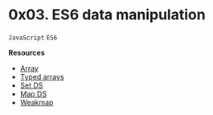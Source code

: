 # 0x03. ES6 data manipulation
``JavaScript`` ``ES6``

**Resources**
- [Array](https://developer.mozilla.org/en-US/docs/Web/JavaScript/Reference/Global_Objects/Array)
- [Typed arrays](https://developer.mozilla.org/en-US/docs/Web/JavaScript/Guide/Typed_arrays)
- [Set DS](https://developer.mozilla.org/en-US/docs/Web/JavaScript/Reference/Global_Objects/Set)
- [Map DS](https://developer.mozilla.org/en-US/docs/Web/JavaScript/Reference/Global_Objects/Map)
- [Weakmap](https://developer.mozilla.org/en-US/docs/Web/JavaScript/Reference/Global_Objects/WeakMap)
